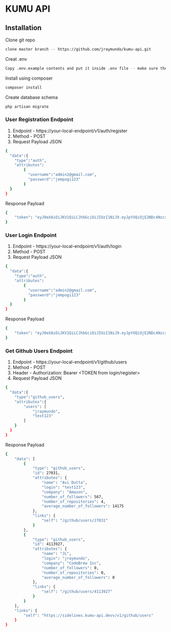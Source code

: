 # KUMU API

## Installation

Clone git repo
```bash
clone master branch -- https://github.com/jraymundo/kumu-api.git
```

Creat .env
```bash
Copy .env.example contents and put it inside .env file -- make sure the db is configured
```
Install using composer
```bash
composer install
```

Create database schema
```bash
php artisan migrate
```


### User Registration Endpoint
1. Endpoint - https://your-local-endpoint/v1/auth/register
2. Method - POST
3. Request Payload JSON
```bash
{
  "data":{
    "type":"auth",
    "attributes":
        {
          "username":"admin2@gmail.com",
          "password":"jempogi123"
        }
  }
}
```
Response Payload
```bash
{
    "token": "eyJ0eXAiOiJKV1QiLCJhbGciOiJIUzI1NiJ9.eyJpYXQiOjE2NDc4NzcxMTcsImV4cCI6MTY0Nzg5NzkxNywidXVpZCI6Ik93RGRxTWIzQjdoSG1xZHhjTWRwIiwic3ViIjoibmlQN0h0d1lkT3FCcnJnaXZlVE0ifQ.C38o20LkR104u7ssTmoGTjHtvm1zjZx7kwbyP0bz3fw"
}
```

### User Login Endpoint
1. Endpoint - https://your-local-endpoint/v1/auth/login
2. Method - POST
3. Request Payload JSON
```bash
{
  "data":{
    "type":"auth",
    "attributes":
        {
          "username":"admin2@gmail.com",
          "password":"jempogi123"
        }
  }
}
```
Response Payload
```bash
{
    "token": "eyJ0eXAiOiJKV1QiLCJhbGciOiJIUzI1NiJ9.eyJpYXQiOjE2NDc4NzcxMTcsImV4cCI6MTY0Nzg5NzkxNywidXVpZCI6Ik93RGRxTWIzQjdoSG1xZHhjTWRwIiwic3ViIjoibmlQN0h0d1lkT3FCcnJnaXZlVE0ifQ.C38o20LkR104u7ssTmoGTjHtvm1zjZx7kwbyP0bz3fw"
}
```
### Get Github Users Endpoint
1. Endpoint - https://your-local-endpoint/v1/github/users
2. Method - POST
3. Header - Authorization: Bearer <TOKEN from login/register>
4. Request Payload JSON
```bash
{
  "data":{
    "type":"github_users",
    "attributes":{
        "users": [
            "jraymundo",
            "test123"
        ]
    }
  }
}
```
Response Payload
```bash
{
    "data": [
        {
            "type": "github_users",
            "id": 27031,
            "attributes": {
                "name": "Avi Dutta",
                "login": "test123",
                "company": "Amazon",
                "number_of_followers": 567,
                "number_of_repositories": 4,
                "average_number_of_followers": 14175
            },
            "links": {
                "self": "/github/users/27031"
            }
        },
        {
            "type": "github_users",
            "id": 4113927,
            "attributes": {
                "name": "JL",
                "login": "jraymundo",
                "company": "CodeBrew Inc",
                "number_of_followers": 0,
                "number_of_repositories": 0,
                "average_number_of_followers": 0
            },
            "links": {
                "self": "/github/users/4113927"
            }
        }
    ],
    "links": {
        "self": "https://sidelines.kumu-api.devv/v1/github/users"
    }
}
```
